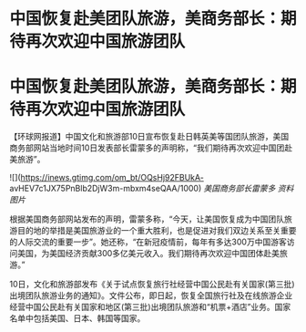 # 中国恢复赴美团队旅游，美商务部长：期待再次欢迎中国旅游团队

# 中国恢复赴美团队旅游，美商务部长：期待再次欢迎中国旅游团队

【环球网报道】中国文化和旅游部10日宣布恢复赴日韩英美等国团队旅游，美国商务部网站当地时间10日发表部长雷蒙多的声明称，“我们期待再次欢迎中国团赴美旅游”。

![](https://inews.gtimg.com/om_bt/OQsHj92FBUkA-
avHEV7c1JX75PnBlb2DjW3m-mbxm4seQAA/1000) _美国商务部长雷蒙多 资料图片_

根据美国商务部网站发布的声明，雷蒙多称，“今天，让美国恢复成为中国团队旅游目的地的举措是美国旅游业的一个重大胜利，也是促进对我们双边关系至关重要的人际交流的重要一步”。她还称，“在新冠疫情前，每年有多达300万中国游客访问美国，为美国经济贡献300多亿美元收入。我们期待再次欢迎中国团体赴美旅游。”

10日，文化和旅游部发布《关于试点恢复旅行社经营中国公民赴有关国家(第三批)出境团队旅游业务的通知》。文件公布，即日起，恢复全国旅行社及在线旅游企业经营中国公民赴有关国家和地区(第三批)出境团队旅游和“机票+酒店”业务。国家名单中包括美国、日本、韩国等国家。

